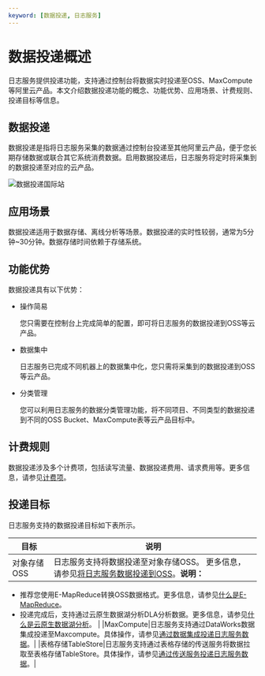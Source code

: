 ```yaml
---
keyword: [数据投递, 日志服务]
---
```


# 数据投递概述

日志服务提供投递功能，支持通过控制台将数据实时投递至OSS、MaxCompute等阿里云产品。本文介绍数据投递功能的概念、功能优势、应用场景、计费规则、投递目标等信息。

## 数据投递

数据投递是指将日志服务采集的数据通过控制台投递至其他阿里云产品，便于您长期存储数据或联合其它系统消费数据。启用数据投递后，日志服务将定时将采集到的数据投递至对应的云产品。

![数据投递国际站](https://static-aliyun-doc.oss-accelerate.aliyuncs.com/assets/img/zh-CN/2879244261/p286401.png)

## 应用场景

数据投递适用于数据存储、离线分析等场景。数据投递的实时性较弱，通常为5分钟~30分钟。数据存储时间依赖于存储系统。

## 功能优势

数据投递具有以下优势：

-   操作简易

    您只需要在控制台上完成简单的配置，即可将日志服务的数据投递到OSS等云产品。

-   数据集中

    日志服务已完成不同机器上的数据集中化，您只需将采集到的数据投递到OSS等云产品。

-   分类管理

    您可以利用日志服务的数据分类管理功能，将不同项目、不同类型的数据投递到不同的OSS Bucket、MaxCompute表等云产品目标中。


## 计费规则

数据投递涉及多个计费项，包括读写流量、数据投递费用、请求费用等。更多信息，请参见[计费项](/intl.zh-CN/产品计费/计量项和计费项.md)。

## 投递目标

日志服务支持的数据投递目标如下表所示。

|目标|说明|
|--|--|
|对象存储OSS|日志服务支持将数据投递至对象存储OSS。 更多信息，请参见[将日志服务数据投递到OSS](/intl.zh-CN/消费与投递/数据投递/投递日志到OSS/将日志服务数据投递到OSS.md)。**说明：**

-   推荐您使用E-MapReduce转换OSS数据格式。更多信息，请参见[什么是E-MapReduce](/intl.zh-CN/产品简介/什么是E-MapReduce.md)。
-   投递完成后，支持通过云原生数据湖分析DLA分析数据。更多信息，请参见[什么是云原生数据湖分析]()。 |
|MaxCompute|日志服务支持通过DataWorks数据集成投递至Maxcompute。具体操作，请参见[通过数据集成投递日志服务数据]()。|
|表格存储TableStore|日志服务支持通过表格存储的传送服务将数据拉取至表格存储TableStore。具体操作，请参见[通过传送服务投递日志服务数据]()。|

